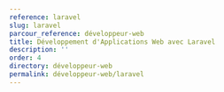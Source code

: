 ```yaml
---
reference: laravel
slug: laravel
parcour_reference: développeur-web
title: Développement d'Applications Web avec Laravel
description: ''
order: 4
directory: développeur-web
permalink: développeur-web/laravel
---
```

